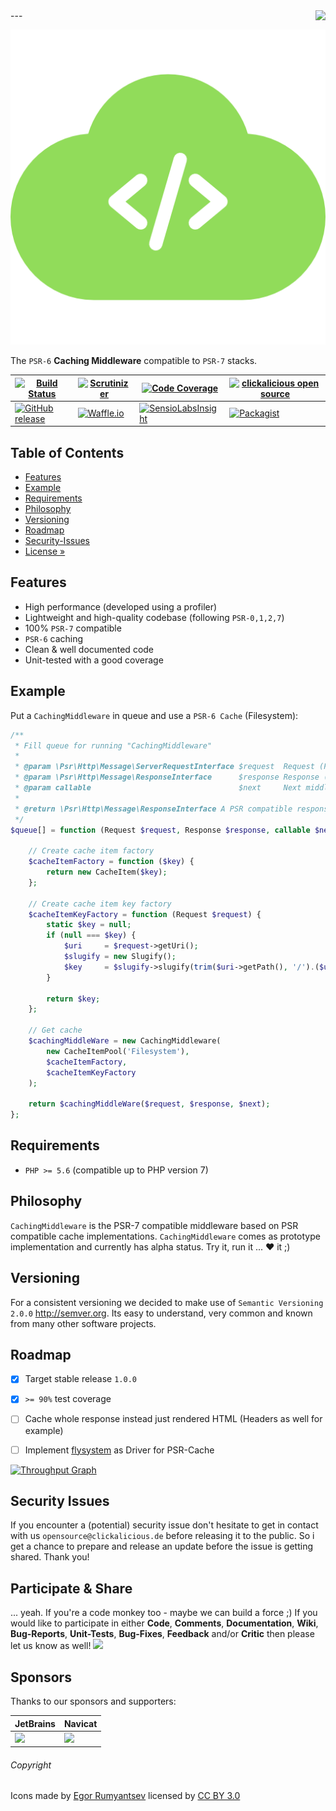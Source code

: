 <img src="https://avatars2.githubusercontent.com/u/514566?v=3&u=4615dfc4970d93dea5d3eaf996b7903ee6e24e20&s=140" align="right" />
---

![Logo of Caching Middleware](docs/logo-large.png)

The `PSR-6` **Caching Middleware** compatible to `PSR-7` stacks.

| [![Build Status](https://img.shields.io/travis/clickalicious/CachingMiddleware.svg)](https://travis-ci.org/clickalicious/CachingMiddleware) 	| [![Scrutinizer](https://img.shields.io/scrutinizer/g/clickalicious/CachingMiddleware.svg)](http://clickalicious.github.io/CachingMiddleware/) 	| [![Code Coverage](https://scrutinizer-ci.com/g/clickalicious/CachingMiddleware/badges/coverage.png?b=master)](https://scrutinizer-ci.com/g/clickalicious/CachingMiddleware/?branch=master) 	| [![clickalicious open source](https://img.shields.io/badge/clickalicious-open--source-green.svg?style=flat)](https://www.clickalicious.de/) 	|
|---	|---	|---	|---	|
| [![GitHub release](https://img.shields.io/github/release/clickalicious/CachingMiddleware.svg?style=flat)](https://github.com/clickalicious/CachingMiddleware/releases) 	| [![Waffle.io](https://img.shields.io/waffle/label/clickalicious/CachingMiddleware/in%20progress.svg)](https://waffle.io/clickalicious/CachingMiddleware)  	| [![SensioLabsInsight](https://insight.sensiolabs.com/projects/2448be05-7ef4-45ae-b800-7965209f47a0/mini.png)](https://insight.sensiolabs.com/projects/2448be05-7ef4-45ae-b800-7965209f47a0) 	| [![Packagist](https://img.shields.io/packagist/l/clickalicious/CachingMiddleware.svg?style=flat)](https://opensource.org/licenses/BSD-3-Clause)  	|


## Table of Contents

- [Features](#features)
- [Example](#example)
- [Requirements](#requirements)
- [Philosophy](#philosophy)
- [Versioning](#versioning)
- [Roadmap](#roadmap)
- [Security-Issues](#security-issues)  
- [License »](LICENSE)


## Features

 - High performance (developed using a profiler)
 - Lightweight and high-quality codebase (following `PSR-0,1,2,7`)
 - 100% `PSR-7` compatible
 - `PSR-6` caching
 - Clean & well documented code
 - Unit-tested with a good coverage


## Example

Put a `CachingMiddleware` in queue and use a `PSR-6 Cache` (Filesystem):

```php
/**
 * Fill queue for running "CachingMiddleware"
 *
 * @param \Psr\Http\Message\ServerRequestInterface $request  Request (PSR) to process
 * @param \Psr\Http\Message\ResponseInterface      $response Response (PSR) to use
 * @param callable                                 $next     Next middleware in stack
 *
 * @return \Psr\Http\Message\ResponseInterface A PSR compatible response
 */
$queue[] = function (Request $request, Response $response, callable $next) {

    // Create cache item factory
    $cacheItemFactory = function ($key) {
        return new CacheItem($key);
    };

    // Create cache item key factory
    $cacheItemKeyFactory = function (Request $request) {
        static $key = null;
        if (null === $key) {
            $uri     = $request->getUri();
            $slugify = new Slugify();
            $key     = $slugify->slugify(trim($uri->getPath(), '/').($uri->getQuery() ? '?'.$uri->getQuery() : ''));
        }

        return $key;
    };

    // Get cache
    $cachingMiddleWare = new CachingMiddleware(
        new CacheItemPool('Filesystem'),
        $cacheItemFactory,
        $cacheItemKeyFactory
    );

    return $cachingMiddleWare($request, $response, $next);
};
```


## Requirements

 - `PHP >= 5.6` (compatible up to PHP version 7)


## Philosophy

`CachingMiddleware` is the PSR-7 compatible middleware based on PSR compatible cache implementations. `CachingMiddleware` comes as prototype implementation and currently has alpha status. Try it, run it ... ♥ it ;)


## Versioning

For a consistent versioning we decided to make use of `Semantic Versioning 2.0.0` http://semver.org. Its easy to understand, very common and known from many other software projects.


## Roadmap

- [x] Target stable release `1.0.0`
- [x] `>= 90%` test coverage
- [ ] Cache whole response instead just rendered HTML (Headers as well for example)
- [ ] Implement [flysystem](http://flysystem.thephpleague.com/ "flysystem") as Driver for PSR-Cache


[![Throughput Graph](https://graphs.waffle.io/clickalicious/CachingMiddleware/throughput.svg)](https://waffle.io/clickalicious/CachingMiddleware/metrics)


## Security Issues

If you encounter a (potential) security issue don't hesitate to get in contact with us `opensource@clickalicious.de` before releasing it to the public. So i get a chance to prepare and release an update before the issue is getting shared. Thank you!


## Participate & Share

... yeah. If you're a code monkey too - maybe we can build a force ;) If you would like to participate in either **Code**, **Comments**, **Documentation**, **Wiki**, **Bug-Reports**, **Unit-Tests**, **Bug-Fixes**, **Feedback** and/or **Critic** then please let us know as well!
<a href="https://twitter.com/intent/tweet?hashtags=&original_referer=http%3A%2F%2Fgithub.com%2F&text=CachingMiddleware%20-%20PSR-7%20compatible%20stack%20implementation%20based%20on%20PSR-6.%20%40phpfluesterer%20%23CachingMiddleware%20%23php%20https%3A%2F%2Fgithub.com%2Fclickalicious%2FCachingMiddleware&tw_p=tweetbutton" target="_blank">
  <img src="http://jpillora.com/github-twitter-button/img/tweet.png"></img>
</a>


## Sponsors

Thanks to our sponsors and supporters:  

| JetBrains | Navicat |
|---|---|
| <a href="https://www.jetbrains.com/phpstorm/" title="PHP IDE :: JetBrains PhpStorm" target="_blank"><img src="https://resources.jetbrains.com/assets/media/open-graph/jetbrains_250x250.png" height="55"></img></a> | <a href="http://www.navicat.com/" title="Navicat GUI - DB GUI-Admin-Tool for MySQL, MariaDB, SQL Server, SQLite, Oracle & PostgreSQL" target="_blank"><img src="http://upload.wikimedia.org/wikipedia/en/9/90/PremiumSoft_Navicat_Premium_Logo.png" height="55" /></a>  |


###### Copyright
Icons made by <a href="http://www.flaticon.com/authors/egor-rumyantsev" title="Egor Rumyantsev">Egor Rumyantsev</a> licensed by <a href="http://creativecommons.org/licenses/by/3.0/" title="Creative Commons BY 3.0">CC BY 3.0</a>


[1]: https://packagist "packagist.org - Package registry of composer"
